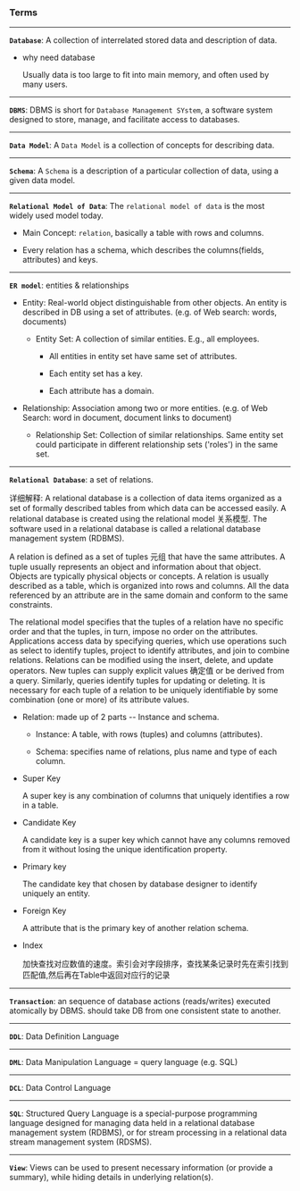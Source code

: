 ### Terms

---

**`Database`**: A collection of interrelated stored data and description of data.

- why need database

  Usually data is too large to fit into main memory, and often used by many users.

---

**`DBMS`**: DBMS is short for `Database Management SYstem`, a software system designed to store, manage, and facilitate access to databases.

---

**`Data Model`**: A `Data Model` is a collection of concepts for describing data.

---

**`Schema`**: A `Schema` is a description of a particular collection of data, using a given data model.

---

**`Relational Model of Data`**: The `relational model of data` is the most widely used model today.

- Main Concept: `relation`, basically a table with rows and columns.

- Every relation has a schema, which describes the columns(fields, attributes) and keys.

---

**`ER model`**: entities & relationships

- Entity: Real-world object distinguishable from other objects. An entity is described in DB using a set of attributes. (e.g. of Web search: words, documents)

  - Entity Set: A collection of similar entities. E.g., all employees.

    - All entities in entity set have same set of attributes.

    - Each entity set has a key.

    - Each attribute has a domain.

- Relationship: Association among two or more entities. (e.g. of Web Search: word in document, document links to document)
  - Relationship Set: Collection of similar relationships. Same entity set could participate in different relationship sets ('roles') in the same set.

---

**`Relational Database`**: a set of relations.

详细解释: A relational database is a collection of data items organized as a set of formally described tables from which data can be accessed easily. A relational database is created using the relational model 关系模型. The software used in a relational database is called a relational database management system (RDBMS).

A relation is defined as a set of tuples 元组 that have the same attributes. A tuple usually represents an object and information about that object. Objects are typically physical objects or concepts. A relation is usually described as a table, which is organized into rows and columns. All the data referenced by an attribute are in the same domain and conform to the same constraints.

The relational model specifies that the tuples of a relation have no specific order and that the tuples, in turn, impose no order on the attributes. Applications access data by specifying queries, which use operations such as select to identify tuples, project to identify attributes, and join to combine relations. Relations can be modified using the insert, delete, and update operators. New tuples can supply explicit values 确定值 or be derived from a query. Similarly, queries identify tuples for updating or deleting. It is necessary for each tuple of a relation to be uniquely identifiable by some combination (one or more) of its attribute values.


- Relation: made up of 2 parts -- Instance and schema.

    - Instance: A table, with rows (tuples) and columns (attributes).

    - Schema: specifies name of relations, plus name and type of each column.

- Super Key

  A super key is any combination of columns that uniquely identifies a row in a table.

- Candidate Key

    A candidate key is a super key which cannot have any columns removed from it without losing the unique identification property.

- Primary key

    The candidate key that chosen by database designer to identify uniquely an entity.

- Foreign Key

    A attribute that is the primary key of another relation schema.

- Index

    加快查找对应数值的速度。索引会对字段排序，查找某条记录时先在索引找到匹配值,然后再在Table中返回对应行的记录

---

**`Transaction`**: an sequence of database actions (reads/writes) executed atomically by DBMS. should take DB from one consistent state to another.

---

**`DDL`**: Data Definition Language

---

**`DML`**: Data Manipulation Language = query language (e.g. SQL)

---

**`DCL`**: Data Control Language

---

**`SQL`**: Structured Query Language  is a special-purpose programming language designed for managing data held in a relational database management system (RDBMS), or for stream processing in a relational data stream management system (RDSMS).

---

**`View`**: Views can be used to present necessary information (or provide a summary), while hiding details in underlying relation(s).
